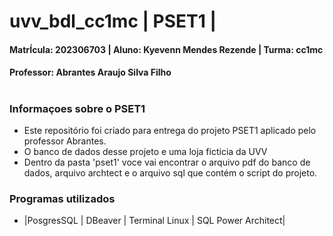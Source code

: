 # uvv_bdl_cc1mc | PSET1 |
#### MatrÍcula: 202306703 | Aluno: Kyevenn Mendes Rezende | Turma: cc1mc
#### Professor: Abrantes Araujo Silva Filho
#
### Informaçoes sobre o PSET1
- Este repositório foi criado para entrega do projeto PSET1 aplicado pelo professor Abrantes.
- O banco de dados desse projeto e uma loja ficticia da UVV 
- Dentro da pasta 'pset1' voce vai encontrar o arquivo pdf do banco de dados,
arquivo archtect e o arquivo sql que contém o script do projeto.

### Programas utilizados
- |PosgresSQL | DBeaver | Terminal Linux | SQL Power Architect|
